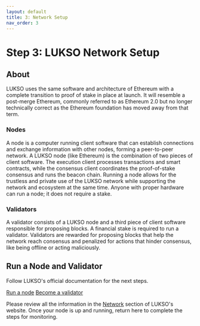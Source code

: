 ```yaml
---
layout: default
title: 3: Network Setup
nav_order: 3
---
```


# Step 3: LUKSO Network Setup

## About 

LUKSO uses the same software and architecture of Ethereum with a complete transition to proof of stake in place at launch. It will resemble a post-merge Ethereum, commonly referred to as Ethereum 2.0 but no longer technically correct as the Ethereum foundation has moved away from that term.

### Nodes

A node is a computer running client software that can establish connections and exchange information with other nodes, forming a peer-to-peer network. A LUKSO node (like Ethereum) is the combination of two pieces of client software. The execution client processes transactions and smart contracts, while the consensus client coordinates the proof-of-stake consensus and runs the beacon chain. Running a node allows for the trustless and private use of the LUKSO network while supporting the network and ecosystem at the same time. Anyone with proper hardware can run a node; it does not require a stake.

### Validators

A validator consists of a LUKSO node and a third piece of client software responsible for proposing blocks. A financial stake is required to run a validator. Validators are rewarded for proposing blocks that help the network reach consensus and penalized for actions that hinder consensus, like being offline or acting maliciously.

## Run a Node and Validator

Follow LUKSO's official documentation for the next steps.

[Run a node](https://docs.lukso.tech/networks/l16-testnet/run-node)
[Become a validator](https://docs.lukso.tech/networks/l16-testnet/become-validator)

Please review all the information in the [Network](https://docs.lukso.tech/networks/l16-testnet/) section of LUKSO's website. Once your node is up and running, return here to complete the steps for monitoring.
